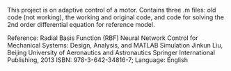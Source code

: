 This project is on adaptive control of a motor. Contains three .m files: old code (not working), the working and original code, and code for solving the 2nd order differential equation for reference model.

Reference:
Radial Basis Function (RBF) Neural Network Control for Mechanical Systems: Design, Analysis, and MATLAB Simulation
Jinkun Liu, Beijing University of Aeronautics and Astronautics
Springer International Publishing, 2013
ISBN: 978-3-642-34816-7; Language: English

